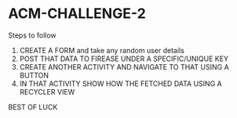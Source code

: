 # ACM-CHALLENGE-2

Steps to follow 

1) CREATE A FORM  and take any random user details 
2) POST THAT DATA TO FIREASE UNDER A SPECIFIC/UNIQUE KEY
3) CREATE ANOTHER ACTIVITY AND NAVIGATE TO THAT USING A BUTTON
4) IN THAT ACTIVITY SHOW HOW THE FETCHED DATA USING A RECYCLER VIEW

BEST OF LUCK 
